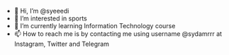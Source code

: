 - 👋 Hi, I’m @syeeedi
- 👀 I’m interested in sports
- 🌱 I’m currently learning Information Technology course
- 📫 How to reach me is by contacting me using username @sydamrrr at Instagram, Twitter and Telegram

<!---
syeeedi/syeeedi is a ✨ special ✨ repository because its `README.md` (this file) appears on your GitHub profile.
You can click the Preview link to take a look at your changes.
--->
